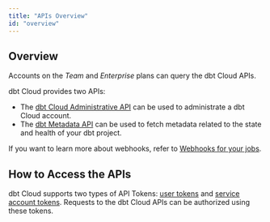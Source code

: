 ```yaml
---
title: "APIs Overview"
id: "overview"
---
```


## Overview

Accounts on the _Team_ and _Enterprise_ plans can query the dbt Cloud APIs.

dbt Cloud provides two APIs:

- The [dbt Cloud Administrative API](/docs/dbt-cloud-apis/admin-cloud-api) can be used to administrate a dbt Cloud account.
- The [dbt Metadata API](docs/dbt-cloud-apis/metadata-api) can be used to fetch metadata related to the state and health of your dbt project.

If you want to learn more about webhooks, refer to [Webhooks for your jobs](/docs/deploy/webhooks).

## How to Access the APIs

dbt Cloud supports two types of API Tokens: [user tokens](/docs/dbt-cloud-apis/user-tokens) and [service account tokens](/docs/dbt-cloud-apis/service-tokens). Requests to the dbt Cloud APIs can be authorized using these tokens.
